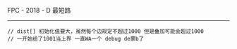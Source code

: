 FPC - 2018 - D 最短路

---

```git@github.com:Legendary747/Glory.git
// dist[] 初始化值要大，虽然每个边规定不超过1000 但是叠加可能会超过1000
// 一开始给了1001当上界 一直WA一个 debug de蒙b了
```